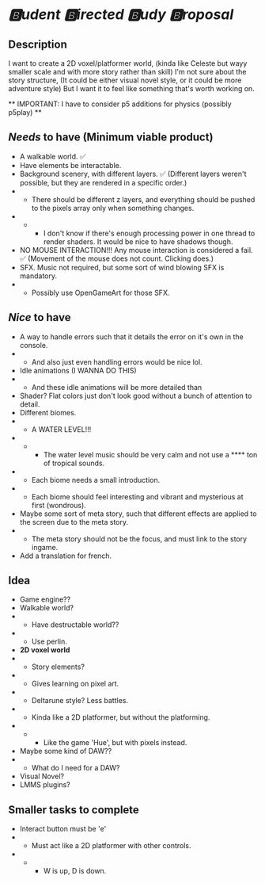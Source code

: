 # *🅱udent 🅱irected 🅱udy 🅱roposal*

## Description

I want to create a 2D voxel/platformer world,
    (kinda like Celeste but wayy smaller scale and with more story rather than skill)
I'm not sure about the story structure,
    (It could be either visual novel style, or it could be more adventure style)
But I want it to feel like something that's worth working on.

** IMPORTANT: I have to consider p5 additions for physics (possibly p5play) **

## *Needs* to have (Minimum viable product)

- A walkable world. ✅
- Have elements be interactable.
- Background scenery, with different layers. ✅ (Different layers weren't possible, but they are rendered in a specific order.)
- - There should be different z layers, and everything should be pushed to the pixels array only when something changes.
- - - I don't know if there's enough processing power in one thread to render shaders. It would be nice to have shadows though.
- NO MOUSE INTERACTION!!! Any mouse interaction is considered a fail. ✅ (Movement of the mouse does not count. Clicking does.)
- SFX. Music not required, but some sort of wind blowing SFX is mandatory.
- - Possibly use OpenGameArt for those SFX.

## *Nice* to have

- A way to handle errors such that it details the error on it's own in the console.
- - And also just even handling errors would be nice lol.
- Idle animations (I WANNA DO THIS)
- - And these idle animations will be more detailed than
- Shader? Flat colors just don't look good without a bunch of attention to detail.
- Different biomes.
- - A WATER LEVEL!!!
- - - The water level music should be very calm and not use a **** ton of tropical sounds.
- - Each biome needs a small introduction.
- - Each biome should feel interesting and vibrant and mysterious at first (wondrous).
- Maybe some sort of meta story, such that different effects are applied to the screen due to the meta story.
- - The meta story should not be the focus, and must link to the story ingame.
- Add a translation for french.

## Idea

- Game engine??
- Walkable world?
- - Have destructable world??
- - Use perlin.
- **2D voxel world**
- - Story elements?
- - Gives learning on pixel art.
- - Deltarune style? Less battles. 
- - Kinda like a 2D platformer, but without the platforming.
- - - Like the game 'Hue', but with pixels instead.
- Maybe some kind of DAW??
- - What do I need for a DAW?
- Visual Novel?
- LMMS plugins?

## Smaller tasks to complete

- Interact button must be 'e'
- - Must act like a 2D platformer with other controls.
- - - W is up, D is down.